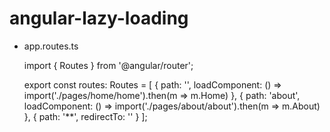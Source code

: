 
# angular-lazy-loading

  - app.routes.ts

    import { Routes } from '@angular/router';

    export const routes: Routes = [
      { path: '', loadComponent: () => import('./pages/home/home').then(m => m.Home) },
      { path: 'about', loadComponent: () => import('./pages/about/about').then(m => m.About) },
      { path: '**', redirectTo: '' }
    ];
